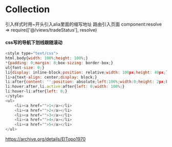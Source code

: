 # Collection

引入样式时用~开头引入alia里面的缩写地址
路由引入页面 component:resolve => require(['@/views/tradeStatus'], resolve)

#### css写的导航下划线跟随滚动
````javascript
<style type="text/css">
html,body{width: 100%;height: 100%;}	
*{padding: 0;margin: 0;box-sizing: border-box;}
ul{font-size: 0;}
li{display: inline-block;position: relative;width: 100px;height: 40px;line-height: 40px;font-size: 14px;}
li>a{text-align: center;display: block;}
li:after{content: '';position: absolute;left:100%;width:0;height: 2px;background: #f00;transition: all 0.1s;}
li:hover:after,li.active:after{left: 0;width: 100%;}
li:hover~li:after{left: 0;}
</style>
<ul>
	<li><a href="">1</a></li>
	<li><a href="">2</a></li>
	<li><a href="">3</a></li>
	<li><a href="">4</a></li>
	<li><a href="">5</a></li>
</ul>

````

https://archive.org/details/ElTopo1970
